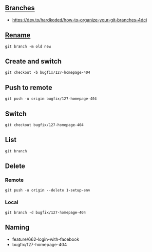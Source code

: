 ## [Branches](https://github.com/Kunena/Kunena-Forum/wiki/Create-a-new-branch-with-git-and-manage-branches)
* https://dev.to/hardkoded/how-to-organize-your-git-branches-4dci

## [Rename](https://careerkarma.com/blog/git-rename-branch/)

```shell
git branch -m old new
```

## Create and switch

```shell
git checkout -b bugfix/127-homepage-404
```

## Push to remote

```shell
git push -u origin bugfix/127-homepage-404
```

## Switch

```shell
git checkout bugfix/127-homepage-404
```

## List

```shell
git branch
```

## Delete

### Remote

```shell
git push -u origin --delete 1-setup-env
```

### Local

```shell
git branch -d bugfix/127-homepage-404
```

## Naming
* feature/662-login-with-facebook
* bugfix/127-homepage-404
